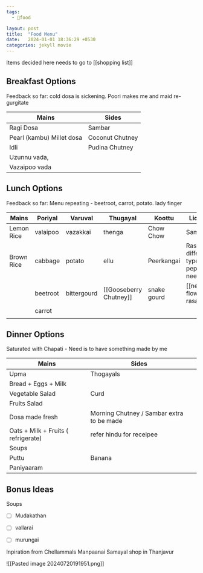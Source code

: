 ```yaml
---
tags:
  - 🍅food

layout: post
title:  "Food Menu"
date:   2024-01-01 18:36:29 +0530
categories: jekyll movie
---
```

Items decided here needs to go to [[shopping list]]

## Breakfast Options

Feedback so far: cold dosa is sickening. Poori makes me and maid re-gurgitate

| Mains                     | Sides           |
| ------------------------- | --------------- |
| Ragi Dosa                 | Sambar          |
| Pearl (kambu) Millet dosa | Coconut Chutney |
| Idli                      | Pudina Chutney  |
| Uzunnu vada,              |                 |
| Vazaipoo vada             |                 |

## Lunch Options

Feedback so far: Menu repeating - beetroot, carrot, potato. lady finger

| Mains      | Poriyal  | Varuval     | Thugayal               | Koottu      | Liquid                                      |
| ---------- | -------- | ----------- | ---------------------- | ----------- | ------------------------------------------- |
| Lemon Rice | valaipoo | vazakkai    | thenga                 | Chow Chow   | Sambar                                      |
| Brown Rice | cabbage  | potato      | ellu                   | Peerkangai  | Rasam ( different types - pepper ,  neem, ) |
|            | beetroot | bittergourd | [[Gooseberry Chutney]] | snake gourd | [[neem flower rasam]]                       |
|            | carrot   |             |                        |             |                                             |
|            |          |             |                        |             |                                             |

## Dinner Options

Saturated with Chapati  - Need is to have something made by me


| Mains                               | Sides                                      |     |
| ----------------------------------- | ------------------------------------------ | --- |
| Upma                                | Thogayals                                  |     |
| Bread + Eggs + Milk                 |                                            |     |
| Vegetable Salad                     | Curd                                       |     |
| Fruits Salad                        |                                            |     |
| Dosa made fresh                     | Morning Chutney / Sambar  extra to be made |     |
| Oats + Milk + Fruits ( refrigerate) | refer hindu for receipee                   |     |
| Soups                               |                                            |     |
| Puttu                               | Banana                                     |     |
| Paniyaaram                          |                                            |     |

## Bonus Ideas

Soups 
- [ ] Mudakathan
- [ ] vallarai
- [ ] murungai


Inpiration from Chellammals Manpaanai Samayal shop in Thanjavur

![[Pasted image 20240720191951.png]]